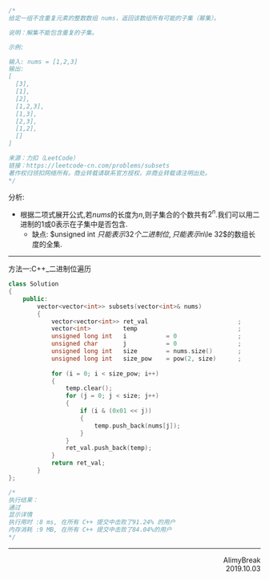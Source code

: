 ```C
/*
给定一组不含重复元素的整数数组 nums，返回该数组所有可能的子集（幂集）。

说明：解集不能包含重复的子集。

示例:

输入: nums = [1,2,3]
输出:
[
  [3],
  [1],
  [2],
  [1,2,3],
  [1,3],
  [2,3],
  [1,2],
  []
]

来源：力扣（LeetCode）
链接：https://leetcode-cn.com/problems/subsets
著作权归领扣网络所有。商业转载请联系官方授权，非商业转载请注明出处。
*/
```
分析:
+ 根据二项式展开公式,若$nums$的长度为$n$,则子集合的个数共有$2^n$.我们可以用二进制的1或0表示在子集中是否包含.
  + 缺点: $unsigned int $只能表示32个二进制位,只能表示$n\le 32$的数组长度的全集.
  
  
  
***
方法一:C++_二进制位遍历
```C++
class Solution
{
    public:
        vector<vector<int>> subsets(vector<int>& nums)
        {
            vector<vector<int>> ret_val                         ;
            vector<int>         temp                            ;
            unsigned long int   i           = 0                 ;
            unsigned char       j           = 0                 ;
            unsigned long int   size        = nums.size()       ;
            unsigned long int   size_pow    = pow(2, size)      ;
            
            for (i = 0; i < size_pow; i++)
            {
                temp.clear();
                for (j = 0; j < size; j++)
                {
                    if (i & (0x01 << j))
                    {
                        temp.push_back(nums[j]);
                    }
                }
                ret_val.push_back(temp);
            }
            return ret_val;
        }
};

/*
执行结果：
通过
显示详情
执行用时 :8 ms, 在所有 C++ 提交中击败了91.24% 的用户
内存消耗 :9 MB, 在所有 C++ 提交中击败了84.04%的用户
*/
```
***
<div align = right>
AlimyBreak
</div>
<div align = right>
2019.10.03
</div>
